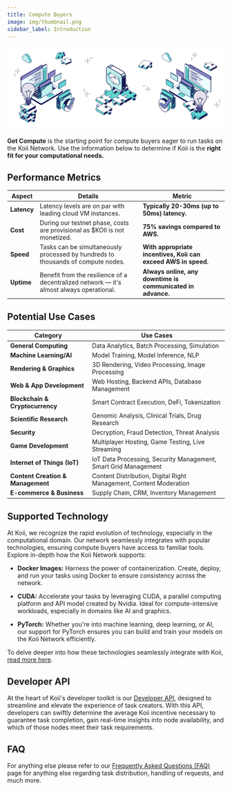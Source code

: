 ```yaml
---
title: Compute Buyers
image: img/thumbnail.png
sidebar_label: Introduction
---
```


![banner](./img/onboarding.svg)

**Get Compute** is the starting point for compute buyers eager to run tasks on the Koii Network. Use the information below to determine if Koii is the **right fit for your computational needs.**

## Performance Metrics

| **Aspect** | **Details**                                                                                                      | **Metric**                                                                                                             |
|------------|------------------------------------------------------------------------------------------------------------------|-------------------------------------------------------------------------------------------------------------------------------------|
| **Latency**    | Latency levels are on par with leading cloud VM instances.                                                 | **Typically 20-30ms (up to 50ms) latency.**                                        |
| **Cost**       | During our testnet phase, costs are provisional as $KOII is not monetized.                              | **75% savings compared to AWS.**            |
| **Speed**      | Tasks can be simultaneously processed by hundreds to thousands of compute nodes. | **With appropriate incentives, Koii can exceed AWS in speed.** |
| **Uptime**     | Benefit from the resilience of a decentralized network — it's almost always operational.                   | **Always online, any downtime is communicated in advance.**    |

## Potential Use Cases

| Category                      | Use Cases                                          |
|------------------------------|----------------------------------------------------|
| **General Computing**        | Data Analytics, Batch Processing, Simulation      |
| **Machine Learning/AI**      | Model Training, Model Inference, NLP              |
| **Rendering & Graphics**     | 3D Rendering, Video Processing, Image Processing  |
| **Web & App Development**    | Web Hosting, Backend APIs, Database Management    |
| **Blockchain & Cryptocurrency** | Smart Contract Execution, DeFi, Tokenization    |
| **Scientific Research**      | Genomic Analysis, Clinical Trials, Drug Research  |
| **Security**                 | Decryption, Fraud Detection, Threat Analysis      |
| **Game Development**         | Multiplayer Hosting, Game Testing, Live Streaming |
| **Internet of Things (IoT)** | IoT Data Processing, Security Management, Smart Grid Management |
| **Content Creation & Management** | Content Distribution, Digital Right Management, Content Moderation |
| **E-commerce & Business**    | Supply Chain, CRM, Inventory Management           |

## Supported Technology

At Koii, we recognize the rapid evolution of technology, especially in the computational domain. Our network seamlessly integrates with popular technologies, ensuring compute buyers have access to familiar tools. Explore in-depth how the Koii Network supports:

- **Docker Images:** Harness the power of containerization. Create, deploy, and run your tasks using Docker to ensure consistency across the network.
  
- **CUDA:** Accelerate your tasks by leveraging CUDA, a parallel computing platform and API model created by Nvidia. Ideal for compute-intensive workloads, especially in domains like AI and graphics.

- **PyTorch:** Whether you're into machine learning, deep learning, or AI, our support for PyTorch ensures you can build and train your models on the Koii Network efficiently.

To delve deeper into how these technologies seamlessly integrate with Koii, [read more here](/compute/supported).

## Developer API

At the heart of Koii's developer toolkit is our [Developer API](/compute/developerapi), designed to streamline and elevate the experience of task creators. With this API, developers can swiftly determine the average Koii incentive necessary to guarantee task completion, gain real-time insights into node availability, and which of those nodes meet their task requirements.

## FAQ

For anything else please refer to our [Frequently Asked Questions (FAQ)](/compute/FAQ) page for anything else regarding task distribution, handling of requests, and much more.
